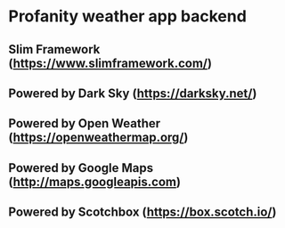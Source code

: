 
# Profanity weather app backend

## Slim Framework (https://www.slimframework.com/)

## Powered by Dark Sky (https://darksky.net/)

## Powered by Open Weather (https://openweathermap.org/) 

## Powered by Google Maps (http://maps.googleapis.com)

## Powered by Scotchbox (https://box.scotch.io/) 

